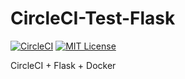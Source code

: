 # CircleCI-Test-Flask
[![CircleCI](https://circleci.com/gh/Tonoyama/CircleCI-Test-Flask.svg?style=svg)](https://circleci.com/gh/Tonoyama/CircleCI-Test-Flask)
[![MIT License](http://img.shields.io/badge/license-MIT-orange.svg?style=flat)](LICENSE)

CircleCI + Flask + Docker
